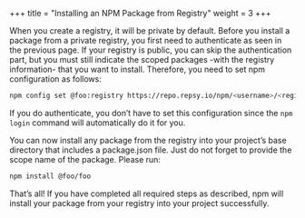 +++
title = "Installing an NPM Package from Registry"
weight = 3
+++

When you create a registry, it will be private by default. Before you install a package from a private registry, you first need to authenticate as seen in the previous page. If your registry is public, you can skip the authentication part, but you must still indicate the scoped packages -with the registry information- that you want to install. Therefore,  you need to set npm configuration as follows:

```bash
npm config set @foo:registry https://repo.repsy.io/npm/<username>/<registryName>
```

If you do authenticate, you don’t have to set this configuration since the `npm login` command will automatically do it for you.

You can now install any package from the registry into your project’s base directory that includes a package.json file. Just do not forget to provide the scope name of the package. Please run:

```bash
npm install @foo/foo
```

That’s all! If you have completed all required steps as described, npm will install your package from your registry into your project successfully.

